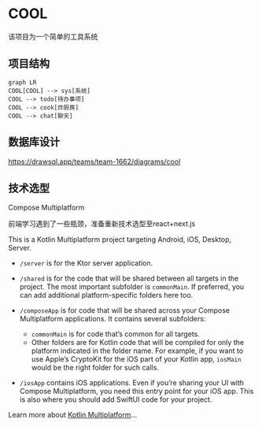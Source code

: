 # COOL
该项目为一个简单的工具系统


## 项目结构
```mermaid
graph LR
COOL[COOL] --> sys[系统]
COOL --> todo[待办事项]
COOL --> cook[炸厨房]
COOL --> chat[聊天]
```

## 数据库设计
https://drawsql.app/teams/team-1662/diagrams/cool


## 技术选型
Compose Multiplatform



前端学习遇到了一些瓶颈，准备重新技术选型至react+next.js

This is a Kotlin Multiplatform project targeting Android, iOS, Desktop, Server.

* `/server` is for the Ktor server application.

* `/shared` is for the code that will be shared between all targets in the project.
  The most important subfolder is `commonMain`. If preferred, you can add additional platform-specific folders here too.

* `/composeApp` is for code that will be shared across your Compose Multiplatform applications.
  It contains several subfolders:
  - `commonMain` is for code that’s common for all targets.
  - Other folders are for Kotlin code that will be compiled for only the platform indicated in the folder name.
    For example, if you want to use Apple’s CryptoKit for the iOS part of your Kotlin app,
    `iosMain` would be the right folder for such calls.

* `/iosApp` contains iOS applications. Even if you’re sharing your UI with Compose Multiplatform, 
  you need this entry point for your iOS app. This is also where you should add SwiftUI code for your project.


Learn more about [Kotlin Multiplatform](https://www.jetbrains.com/help/kotlin-multiplatform-dev/get-started.html)…